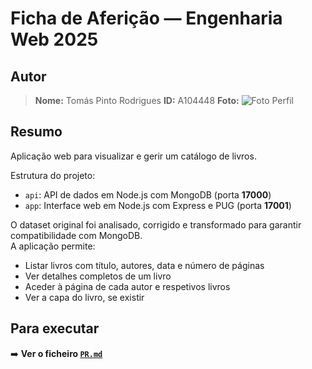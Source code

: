 # Ficha de Aferição — Engenharia Web 2025

## Autor

> **Nome:** Tomás Pinto Rodrigues
> **ID:** A104448
> **Foto:**
>![Foto Perfil](https://github.com/user-attachments/assets/575cd72e-b849-4e66-a39b-5c8552c4e80e)

## Resumo
Aplicação web para visualizar e gerir um catálogo de livros.

Estrutura do projeto:
- `api`: API de dados em Node.js com MongoDB (porta **17000**)
- `app`: Interface web em Node.js com Express e PUG (porta **17001**)

O dataset original foi analisado, corrigido e transformado para garantir compatibilidade com MongoDB.  
A aplicação permite:

- Listar livros com título, autores, data e número de páginas
- Ver detalhes completos de um livro
- Aceder à página de cada autor e respetivos livros
- Ver a capa do livro, se existir


## Para executar
➡️ **Ver o ficheiro [`PR.md`](./PR.md)**
